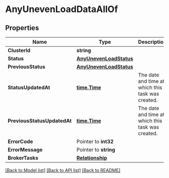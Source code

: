 # AnyUnevenLoadDataAllOf

## Properties

Name | Type | Description | Notes
------------ | ------------- | ------------- | -------------
**ClusterId** | **string** |  | 
**Status** | [**AnyUnevenLoadStatus**](AnyUnevenLoadStatus.md) |  | 
**PreviousStatus** | [**AnyUnevenLoadStatus**](AnyUnevenLoadStatus.md) |  | 
**StatusUpdatedAt** | [**time.Time**](time.Time.md) | The date and time at which this task was created. | [readonly] 
**PreviousStatusUpdatedAt** | [**time.Time**](time.Time.md) | The date and time at which this task was created. | [readonly] 
**ErrorCode** | Pointer to **int32** |  | [optional] 
**ErrorMessage** | Pointer to **string** |  | [optional] 
**BrokerTasks** | [**Relationship**](Relationship.md) |  | 

[[Back to Model list]](../README.md#documentation-for-models) [[Back to API list]](../README.md#documentation-for-api-endpoints) [[Back to README]](../README.md)


